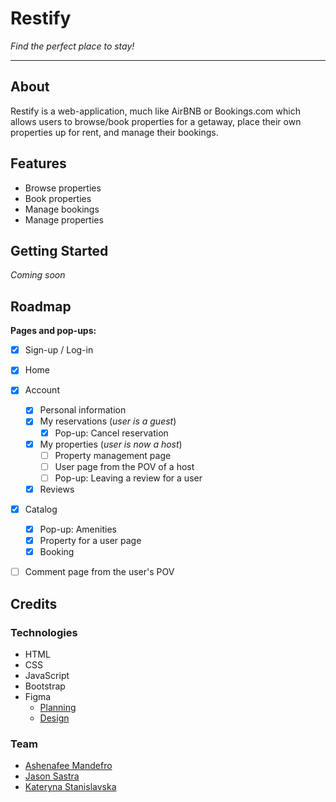# Restify

*Find the perfect place to stay!*

---

## About

Restify is a web-application, much like AirBNB or Bookings.com which allows users to browse/book properties for a getaway, place their own properties up for rent, and manage their bookings.

## Features

- Browse properties
- Book properties
- Manage bookings
- Manage properties


## Getting Started

*Coming soon*

## Roadmap

**Pages and pop-ups:**
- [x] Sign-up / Log-in
- [x] Home
- [x] Account
    - [x] Personal information
    - [x] My reservations (*user is a guest*)
        - [x] Pop-up: Cancel reservation
    - [x] My properties (*user is now a host*)
        - [ ] Property management page
        - [ ] User page from the POV of a host  
        - [ ] Pop-up: Leaving a review for a user
    - [x] Reviews
- [x] Catalog
    - [x] Pop-up: Amenities
    - [x] Property for a user page
    - [x] Booking
- [ ] Comment page from the user's POV


## Credits

### Technologies

- HTML
- CSS
- JavaScript
- Bootstrap
- Figma
    - [Planning](https://www.figma.com/file/YRL2J8DXMkf9TjoVeqc121/Restify?node-id=0%3A1&t=T6iVhlTHlZ59OLB1-1)
    - [Design](https://www.figma.com/file/H31fLA6S9HD2z4CoH7sjNV/Restify-design?node-id=0%3A1&t=cbD3qu6tmhFL1Rt2-0)

### Team

- [Ashenafee Mandefro](https://github.com/ashenafee)
- [Jason Sastra](https://github.com/jason121301)
- [Kateryna Stanislavska](https://github.com/stankate)
